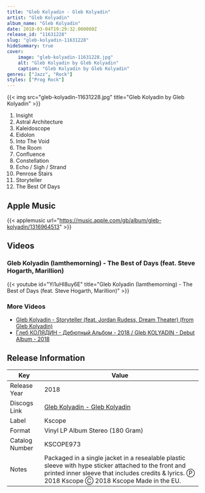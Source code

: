 ```yaml
---
title: "Gleb Kolyadin - Gleb Kolyadin"
artist: "Gleb Kolyadin"
album_name: "Gleb Kolyadin"
date: 2018-03-04T19:29:32.000000Z
release_id: "11631228"
slug: "gleb-kolyadin-11631228"
hideSummary: true
cover:
    image: "gleb-kolyadin-11631228.jpg"
    alt: "Gleb Kolyadin by Gleb Kolyadin"
    caption: "Gleb Kolyadin by Gleb Kolyadin"
genres: ["Jazz", "Rock"]
styles: ["Prog Rock"]
---
```


{{< img src="gleb-kolyadin-11631228.jpg" title="Gleb Kolyadin by Gleb Kolyadin" >}}

<!-- section break -->

1. Insight
2. Astral Architecture
3. Kaleidoscope
4. Eidolon
5. Into The Void
6. The Room
7. Confluence
8. Constellation
9. Echo / Sigh / Strand 
10. Penrose Stairs
11. Storyteller 
12. The Best Of Days

<!-- section break -->




## Apple Music
{{< applemusic url="https://music.apple.com/gb/album/gleb-kolyadin/1316964513" >}}





## Videos
### Gleb Kolyadin (Iamthemorning) - The Best of Days (feat. Steve Hogarth, Marillion)
{{< youtube id="Yi1uHl8uy6E" title="Gleb Kolyadin (Iamthemorning) - The Best of Days (feat. Steve Hogarth, Marillion)" >}}<br>

### More Videos

- [Gleb Kolyadin - Storyteller (feat. Jordan Rudess, Dream Theater) (from Gleb Kolyadin)](https://www.youtube.com/watch?v=meJxe35Dj2E)
- [Глеб КОЛЯДИН - Дебютный Альбом - 2018 / Gleb KOLYADIN - Debut Album - 2018](https://www.youtube.com/watch?v=7u7ferl0TIE)


## Release Information
|  Key           | Value                                                |
| ---------------| ---------------------------------------------------- |
| Release Year   | 2018                                   |
| Discogs Link   | [Gleb Kolyadin - Gleb Kolyadin](https://www.discogs.com/release/11631228-Gleb-Kolyadin-Gleb-Kolyadin) |
| Label          | Kscope |
| Format         | Vinyl LP Album Stereo (180 Gram) |
| Catalog Number | KSCOPE973 |
| Notes | Packaged in a single jacket in a resealable plastic sleeve with hype sticker attached to the front and printed inner sleeve that includes credits & lyrics.  Ⓟ 2018 Kscope Ⓒ 2018 Kscope  Made in the EU. |